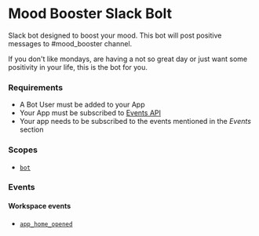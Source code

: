 # Mood Booster Slack Bolt

Slack bot designed to boost your mood.
This bot will post positive messages to #mood_booster channel.

If you don't like mondays, are having a not so great day or just want some positivity in your life, this is the bot for you.

### Requirements

* A Bot User must be added to your App
* Your App must be subscribed to [Events API](https://api.slack.com/events-api)
* Your app needs to be subscribed to the events mentioned in the *Events* section

### Scopes

* [`bot`](https://api.slack.com/scopes/bot)

### Events

#### Workspace events
* [`app_home_opened`](https://api.slack.com/events/app_home_opened)

